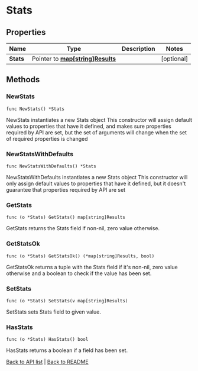 # Stats

## Properties

Name | Type | Description | Notes
------------ | ------------- | ------------- | -------------
**Stats** | Pointer to [**map[string]Results**](Results.md) |  | [optional] 

## Methods

### NewStats

`func NewStats() *Stats`

NewStats instantiates a new Stats object
This constructor will assign default values to properties that have it defined,
and makes sure properties required by API are set, but the set of arguments
will change when the set of required properties is changed

### NewStatsWithDefaults

`func NewStatsWithDefaults() *Stats`

NewStatsWithDefaults instantiates a new Stats object
This constructor will only assign default values to properties that have it defined,
but it doesn't guarantee that properties required by API are set

### GetStats

`func (o *Stats) GetStats() map[string]Results`

GetStats returns the Stats field if non-nil, zero value otherwise.

### GetStatsOk

`func (o *Stats) GetStatsOk() (*map[string]Results, bool)`

GetStatsOk returns a tuple with the Stats field if it's non-nil, zero value otherwise
and a boolean to check if the value has been set.

### SetStats

`func (o *Stats) SetStats(v map[string]Results)`

SetStats sets Stats field to given value.

### HasStats

`func (o *Stats) HasStats() bool`

HasStats returns a boolean if a field has been set.


[Back to API list](../README.md#documentation-for-api-endpoints) | [Back to README](../README.md)
